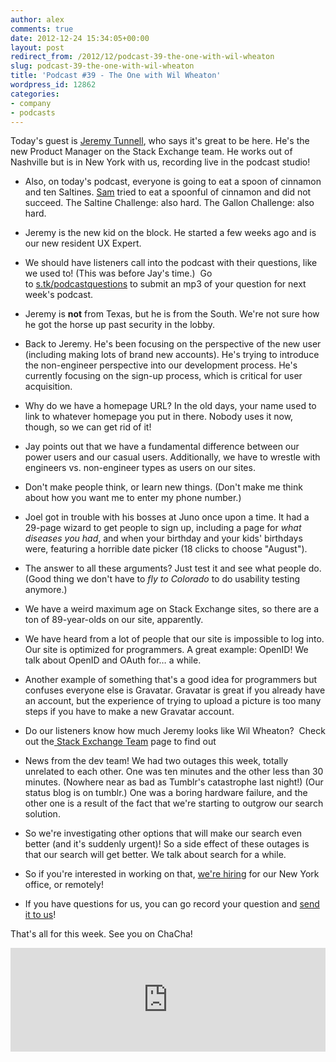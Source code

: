 ```yaml
---
author: alex
comments: true
date: 2012-12-24 15:34:05+00:00
layout: post
redirect_from: /2012/12/podcast-39-the-one-with-wil-wheaton
slug: podcast-39-the-one-with-wil-wheaton
title: 'Podcast #39 - The One with Wil Wheaton'
wordpress_id: 12862
categories:
- company
- podcasts
---
```


Today's guest is [Jeremy Tunnell](http://stackexchange.com/users/1635441/jeremy-tunnell), who says it's great to be here. He's the new Product Manager on the Stack Exchange team. He works out of Nashville but is in New York with us, recording live in the podcast studio!



	
  * Also, on today's podcast, everyone is going to eat a spoon of cinnamon and ten Saltines. [Sam](http://stackexchange.com/users/482412/samthebrand) tried to eat a spoonful of cinnamon and did not succeed. The Saltine Challenge: also hard. The Gallon Challenge: also hard.

	
  * Jeremy is the new kid on the block. He started a few weeks ago and is our new resident UX Expert.

	
  * We should have listeners call into the podcast with their questions, like we used to! (This was before Jay's time.)  Go to [s.tk/podcastquestions](http://s.tk/podcastquestions) to submit an mp3 of your question for next week's podcast.

	
  * Jeremy is **not** from Texas, but he is from the South. We're not sure how he got the horse up past security in the lobby.

	
  * Back to Jeremy. He's been focusing on the perspective of the new user (including making lots of brand new accounts). He's trying to introduce the non-engineer perspective into our development process. He's currently focusing on the sign-up process, which is critical for user acquisition.

	
  * Why do we have a homepage URL? In the old days, your name used to link to whatever homepage you put in there. Nobody uses it now, though, so we can get rid of it!

	
  * Jay points out that we have a fundamental difference between our power users and our casual users. Additionally, we have to wrestle with engineers vs. non-engineer types as users on our sites.

	
  * Don't make people think, or learn new things. (Don't make me think about how you want me to enter my phone number.)

	
  * Joel got in trouble with his bosses at Juno once upon a time. It had a 29-page wizard to get people to sign up, including a page for _what diseases you had_, and when your birthday and your kids' birthdays were, featuring a horrible date picker (18 clicks to choose "August").

	
  * The answer to all these arguments? Just test it and see what people do. (Good thing we don't have to _fly to Colorado_ to do usability testing anymore.)

	
  * We have a weird maximum age on Stack Exchange sites, so there are a ton of 89-year-olds on our site, apparently.

	
  * We have heard from a lot of people that our site is impossible to log into. Our site is optimized for programmers. A great example: OpenID! We talk about OpenID and OAuth for… a while.

	
  * Another example of something that's a good idea for programmers but confuses everyone else is Gravatar. Gravatar is great if you already have an account, but the experience of trying to upload a picture is too many steps if you have to make a new Gravatar account.

	
  * Do our listeners know how much Jeremy looks like Wil Wheaton?  Check out the[ Stack Exchange Team](http://stackexchange.com/about/team) page to find out

	
  * News from the dev team! We had two outages this week, totally unrelated to each other. One was ten minutes and the other less than 30 minutes. (Nowhere near as bad as Tumblr's catastrophe last night!) (Our status blog is on tumblr.) One was a boring hardware failure, and the other one is a result of the fact that we're starting to outgrow our search solution.

	
  * So we're investigating other options that will make our search even better (and it's suddenly urgent)! So a side effect of these outages is that our search will get better. We talk about search for a while.

	
  * So if you're interested in working on that, [we're hiring](http://stackexchange.com/about/hiring) for our New York office, or remotely!

	
  * If you have questions for us, you can go record your question and [send it to us](http://s.tk/podcastquestions)!


That's all for this week. See you on ChaCha!


<iframe src="https://w.soundcloud.com/player/?url=http%3A%2F%2Fapi.soundcloud.com%2Ftracks%2F72432544" frameborder="no" scrolling="no" width="100%" height="166"></iframe></p>